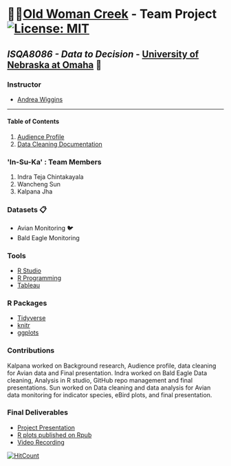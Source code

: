 # :deciduous_tree::evergreen_tree:[Old Woman Creek](https://goo.gl/maps/LbCWxcjZbv12) - Team Project [![License: MIT](https://img.shields.io/badge/License-MIT-yellow.svg)](https://opensource.org/licenses/MIT)
## _ISQA8086 - Data to Decision_ - [University of Nebraska at Omaha](https://www.unomaha.edu/) :school:

### Instructor 
* [Andrea Wiggins](http://andreawiggins.com/)

________
#### Table of Contents

1. [Audience Profile](https://github.com/indraTeja/OldWomanCreek/blob/master/Deliverables/AudienceProfile/AudienceProfile.md)
1. [Data Cleaning Documentation](https://github.com/indraTeja/OldWomanCreek/tree/master/Deliverables/DataCleaningDoc)

### 'In-Su-Ka' : Team Members
1. Indra Teja Chintakayala
2. Wancheng Sun
3. Kalpana Jha

### Datasets :clipboard:
* Avian Monitoring  :bird:
* Bald Eagle Monitoring 

### Tools 
* [R Studio](https://www.rstudio.com/products/rstudio/download/)
* [R Programming](https://www.rstudio.com/resources/cheatsheets/)
* [Tableau](https://www.tableau.com/)

### R Packages
* [Tidyverse](https://www.tidyverse.org/)
* [knitr](https://cran.r-project.org/web/packages/knitr/index.html)
* [ggplots](https://ggplot2.tidyverse.org/)


### Contributions
Kalpana worked on Background research, Audience profile, data cleaning for Avian data and Final presentation. Indra worked on Bald Eagle Data cleaning, Analysis in R studio, GitHub repo management and final presentations. Sun worked on Data cleaning and data analysis for Avian data monitoring for indicator species, eBird plots, and final presentation.

### Final Deliverables
* [Project Presentation](https://docs.google.com/presentation/d/1tlXC6aDYtgae_KXM7PmKY-xoQlFMXJTDuZJreI3NAj4/edit#slide=id.p)
* [R plots published on Rpub](https://rpubs.com/indrateja/owc-final)
* [Video Recording](https://drive.google.com/open?id=1a7CvS1KsJmPrcXRB9CpT3XgGevlj_oho)

[![HitCount](http://hits.dwyl.io/indraTeja/OldWomanCreek.svg)](http://hits.dwyl.io/indraTeja/OldWomanCreek)
